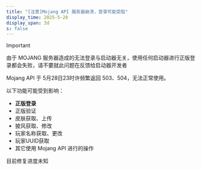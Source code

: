 ```yaml
---
title: "[注意]Mojang API 服务器崩溃，登录可能受阻"
display_time: 2025-5-28
display_span: 3d
s: false
---
```

> [!IMPORTANT]
> 由于 MOJANG 服务器造成的无法登录与启动器无关，使用任何启动器进行正版登录都会失败，请不要就此问题在反馈给启动器开发者

Mojang API 于 5月28日23时许频繁返回 503、504，无法正常使用。

以下功能可能受到影响：

* **正版登录**
* 正版验证
* 皮肤获取、上传
* 披风获取、修改
* 玩家名称获取、更改
* 玩家UUID获取
* 其它使用 Mojang API 进行的操作

目前修复进度未知